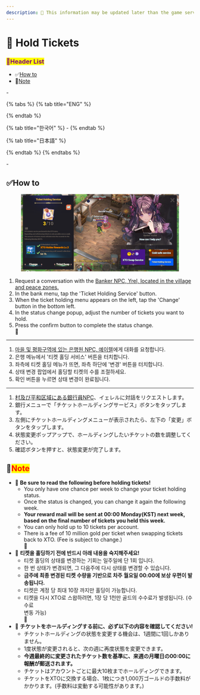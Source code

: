 ```yaml
---
description: 🛑 This information may be updated later than the game server data.
---
```


# 📁 Hold Tickets

### <mark style="color:purple;">**📜Header List**</mark>

* ✅[How to](hold-tickets.md#how-to)
* 🛑[Note](hold-tickets.md#note)

\-

{% tabs %}
{% tab title="ENG" %}

{% endtab %}

{% tab title="한국어" %}
\-
{% endtab %}

{% tab title="日本語" %}

{% endtab %}
{% endtabs %}

\-

## ✅How to

<figure><img src="../../.gitbook/assets/image (234).png" alt=""><figcaption></figcaption></figure>

1. Request a conversation with the [Banker NPC, Yrel, located in the village and peace zones.](../../field-info/rotten-hill/npc-rotten-hill.md)&#x20;
2. In the bank menu, tap the 'Ticket Holding Service' button.&#x20;
3. When the ticket holding menu appears on the left, tap the 'Change' button in the bottom left.&#x20;
4. In the status change popup, adjust the number of tickets you want to hold.&#x20;
5. Press the confirm button to complete the status change.\
   💠

***

1. [마을 및 평화구역에 있는 은행원 NPC, 예이렐](../../field-info/rotten-hill/npc-rotten-hill.md)에게 대화를 요청합니다.
2. 은행 메뉴에서 '티켓 홀딩 서비스' 버튼을 터치합니다.
3. 좌측에 티켓 홀딩 메뉴가 뜨면, 좌측 하단에 '변경' 버튼을 터치합니다.
4. 상태 변경 팝업에서 홀딩할 티켓의 수를 조절하세요.
5. 확인 버튼을 누르면 상태 변경이 완료됩니다.

***

1. [村及び平和区域にある銀行員NPC](../../field-info/rotten-hill/npc-rotten-hill.md)、イェレルに対話をリクエストします。&#x20;
2. 銀行メニューで「チケットホールディングサービス」ボタンをタップします。&#x20;
3. 左側にチケットホールディングメニューが表示されたら、左下の「変更」ボタンをタップします。&#x20;
4. 状態変更ポップアップで、ホールディングしたいチケットの数を調整してください。&#x20;
5. 確認ボタンを押すと、状態変更が完了します。

## 🛑<mark style="color:red;">Note</mark>

* 🛑 **Be sure to read the following before holding tickets!**
  * You only have one chance per week to change your ticket holding status.&#x20;
  * Once the status is changed, you can change it again the following week.&#x20;
  * **Your reward mail will be sent at 00:00 Monday(KST) next week, based on the final number of tickets you held this week.**
  * You can only hold up to 10 tickets per account.&#x20;
  * There is a fee of 10 million gold per ticket when swapping tickets back to XTO. (Fee is subject to change.)\
    💠
* 🛑 **티켓을 홀딩하기 전에 반드시 아래 내용을 숙지해주세요!**
  * 티켓 홀딩의 상태를 변경하는 기회는 일주일에 단 1회 입니다.
  * 한 번 상태가 변경되면, 그 다음주에 다시 상태를 변경할 수 있습니다.
  * **금주에 최종 변경된 티켓 수량을 기반으로 차주 월요일 00:00에 보상 우편이 발송됩니다.**
  * 티켓은 계정 당 최대 10장 까지만 홀딩이 가능합니다.
  * 티켓을 다시 XTO로 스왑하려면, 1장 당 1천만 골드의 수수료가 발생됩니다. (수수료\
    변동 가능)\
    💠
* 🛑 **チケットをホールディングする前に、必ず以下の内容を確認してください!**
  * チケットホールディングの状態を変更する機会は、1週間に1回しかありません。&#x20;
  * 1度状態が変更されると、次の週に再度状態を変更できます。&#x20;
  * **今週最終的に変更されたチケット数を基準に、来週の月曜日の00:00に報酬が郵送されます。**
  * チケットはアカウントごとに最大10枚までホールディングできます。
  * チケットをXTOに交換する場合、1枚につき1,000万ゴールドの手数料がかかります。(手数料は変動する可能性があります。)
